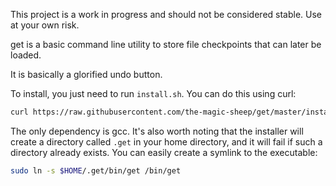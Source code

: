This project is a work in progress and should not be considered stable.
Use at your own risk.

get is a basic command line utility to store file checkpoints that can later be loaded. 

It is basically a glorified undo button.

To install, you just need to run `install.sh`. You can do this using curl:

```bash
curl https://raw.githubusercontent.com/the-magic-sheep/get/master/install.sh | sh
```

The only dependency is gcc. It's also worth noting that the installer will
create a directory called `.get` in your home directory, and it will fail if 
such a directory already exists. You can easily create a symlink to the executable:

```bash
sudo ln -s $HOME/.get/bin/get /bin/get
```
